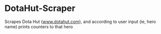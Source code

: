 # DotaHut-Scraper
Scrapes Dota Hut (www.dotahut.com), and according to user input (ie, hero name) prints counters to that hero
